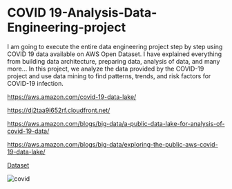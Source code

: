 # COVID 19-Analysis-Data-Engineering-project

I am going to execute the entire data engineering project step by step using COVID 19 data available on AWS Open Dataset. I have explained everything from building data architecture, preparing data, analysis of data, and many more...
In this project, we analyze the data provided by the COVID-19 project and use data mining to find patterns, trends, and risk factors for COVID-19 infection.

https://aws.amazon.com/covid-19-data-lake/

https://dj2taa9i652rf.cloudfront.net/

https://aws.amazon.com/blogs/big-data/a-public-data-lake-for-analysis-of-covid-19-data/

https://aws.amazon.com/blogs/big-data/exploring-the-public-aws-covid-19-data-lake/


[Dataset]()

![covid](https://user-images.githubusercontent.com/106689439/212536139-060a1975-65c8-4baf-8771-aad9a5a9bab8.jpg)


